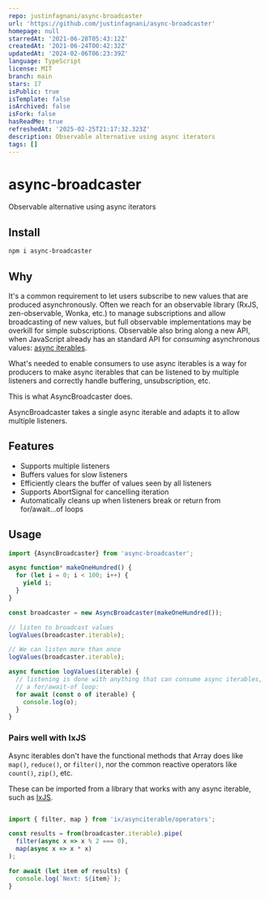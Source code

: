 ```yaml
---
repo: justinfagnani/async-broadcaster
url: 'https://github.com/justinfagnani/async-broadcaster'
homepage: null
starredAt: '2021-06-28T05:43:12Z'
createdAt: '2021-06-24T00:42:32Z'
updatedAt: '2024-02-06T06:23:39Z'
language: TypeScript
license: MIT
branch: main
stars: 17
isPublic: true
isTemplate: false
isArchived: false
isFork: false
hasReadMe: true
refreshedAt: '2025-02-25T21:17:32.323Z'
description: Observable alternative using async iterators
tags: []
---
```


# async-broadcaster

Observable alternative using async iterators

## Install

```sh
npm i async-broadcaster
```

## Why

It's a common requirement to let users subscribe to new values that are produced asynchronously. Often we reach for an observable library (RxJS, zen-observable, Wonka, etc.) to manage subscriptions and allow broadcasting of new values, but full observable implementations may be overkill for simple subscriptions. Observable also bring along a new API, when JavaScript already has an standard API for _consuming_ asynchronous values: [async iterables](https://developer.mozilla.org/en-US/docs/Web/JavaScript/Reference/Statements/for-await...of).

What's needed to enable consumers to use async iterables is a way for producers to make async iterables that can be listened to by multiple listeners and correctly handle buffering, unsubscription, etc.

This is what AsyncBroadcaster does.

AsyncBroadcaster takes a single async iterable and adapts it to allow multiple listeners.

## Features

- Supports multiple listeners
- Buffers values for slow listeners
- Efficiently clears the buffer of values seen by all listeners
- Supports AbortSignal for cancelling iteration
- Automatically cleans up when listeners break or return from for/await...of loops

## Usage

```ts
import {AsyncBroadcaster} from 'async-broadcaster';

async function* makeOneHundred() {
  for (let i = 0; i < 100; i++) {
    yield i;
  }
}

const broadcaster = new AsyncBroadcaster(makeOneHundred());

// listen to broadcast values
logValues(broadcaster.iterable);

// We can listen more than once
logValues(broadcaster.iterable);

async function logValues(iterable) {
  // listening is done with anything that can consume async iterables, like
  // a for/await-of loop:
  for await (const o of iterable) {
    console.log(o);
  }
}
```

### Pairs well with IxJS

Async iterables don't have the functional methods that Array does like `map()`, `reduce()`, or `filter()`, nor the common reactive operators like `count()`, `zip()`, etc.

These can be imported from a library that works with any async iterable, such as [IxJS](https://github.com/ReactiveX/IxJS).

```ts

import { filter, map } from 'ix/asynciterable/operators';

const results = from(broadcaster.iterable).pipe(
  filter(async x => x % 2 === 0),
  map(async x => x * x)
);

for await (let item of results) {
  console.log(`Next: ${item}`);
}
```
